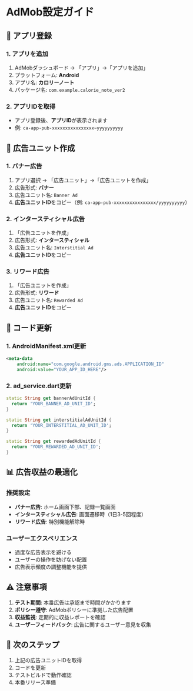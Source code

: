 # AdMob設定ガイド

## 📱 アプリ登録

### 1. アプリを追加
1. AdMobダッシュボード → 「アプリ」→「アプリを追加」
2. プラットフォーム: **Android**
3. アプリ名: **カロリーノート**
4. パッケージ名: `com.example.calorie_note_ver2`

### 2. アプリIDを取得
- アプリ登録後、**アプリID**が表示されます
- 例: `ca-app-pub-xxxxxxxxxxxxxxxx~yyyyyyyyyy`

## 🎯 広告ユニット作成

### 1. バナー広告
1. アプリ選択 → 「広告ユニット」→「広告ユニットを作成」
2. 広告形式: **バナー**
3. 広告ユニット名: `Banner Ad`
4. **広告ユニットID**をコピー（例: `ca-app-pub-xxxxxxxxxxxxxxxx/yyyyyyyyyy`）

### 2. インタースティシャル広告
1. 「広告ユニットを作成」
2. 広告形式: **インタースティシャル**
3. 広告ユニット名: `Interstitial Ad`
4. **広告ユニットID**をコピー

### 3. リワード広告
1. 「広告ユニットを作成」
2. 広告形式: **リワード**
3. 広告ユニット名: `Rewarded Ad`
4. **広告ユニットID**をコピー

## 🔧 コード更新

### 1. AndroidManifest.xml更新
```xml
<meta-data
    android:name="com.google.android.gms.ads.APPLICATION_ID"
    android:value="YOUR_APP_ID_HERE"/>
```

### 2. ad_service.dart更新
```dart
static String get bannerAdUnitId {
  return 'YOUR_BANNER_AD_UNIT_ID';
}

static String get interstitialAdUnitId {
  return 'YOUR_INTERSTITIAL_AD_UNIT_ID';
}

static String get rewardedAdUnitId {
  return 'YOUR_REWARDED_AD_UNIT_ID';
}
```

## 📊 広告収益の最適化

### 推奨設定
- **バナー広告**: ホーム画面下部、記録一覧画面
- **インタースティシャル広告**: 画面遷移時（1日3-5回程度）
- **リワード広告**: 特別機能解除時

### ユーザーエクスペリエンス
- 過度な広告表示を避ける
- ユーザーの操作を妨げない配置
- 広告表示頻度の調整機能を提供

## ⚠️ 注意事項

1. **テスト期間**: 本番広告は承認まで時間がかかります
2. **ポリシー遵守**: AdMobポリシーに準拠した広告配置
3. **収益監視**: 定期的に収益レポートを確認
4. **ユーザーフィードバック**: 広告に関するユーザー意見を収集

## 🚀 次のステップ

1. 上記の広告ユニットIDを取得
2. コードを更新
3. テストビルドで動作確認
4. 本番リリース準備
